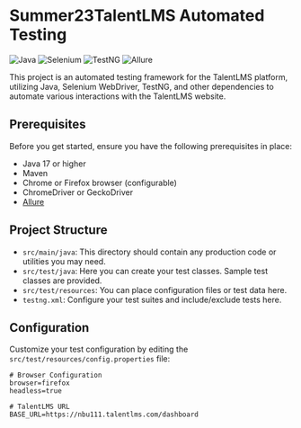 # Summer23TalentLMS Automated Testing

![Java](https://img.shields.io/badge/Java-17-brightgreen)
![Selenium](https://img.shields.io/badge/Selenium-4.12.1-brightgreen)
![TestNG](https://img.shields.io/badge/TestNG-7.8.0-brightgreen)
![Allure](https://img.shields.io/badge/Allure-2.20.0-brightgreen)

This project is an automated testing framework for the TalentLMS platform, utilizing Java, Selenium WebDriver, TestNG, and other dependencies to automate various interactions with the TalentLMS website.

## Prerequisites

Before you get started, ensure you have the following prerequisites in place:

- Java 17 or higher
- Maven
- Chrome or Firefox browser (configurable)
- ChromeDriver or GeckoDriver
- [Allure](https://docs.qameta.io/allure/)

## Project Structure

- `src/main/java`: This directory should contain any production code or utilities you may need.
- `src/test/java`: Here you can create your test classes. Sample test classes are provided.
- `src/test/resources`: You can place configuration files or test data here.
- `testng.xml`: Configure your test suites and include/exclude tests here.

## Configuration

Customize your test configuration by editing the `src/test/resources/config.properties` file:

```properties
# Browser Configuration
browser=firefox
headless=true

# TalentLMS URL
BASE_URL=https://nbu111.talentlms.com/dashboard

